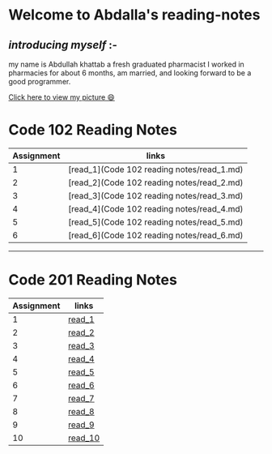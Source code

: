 # Welcome to Abdalla's reading-notes


## *introducing myself* :-

my name is Abdullah khattab a fresh graduated pharmacist I worked in pharmacies for about 6 months, am married, and looking forward to be a good programmer.  

[Click here to view my picture  😄](https://github.com/abdallakhattab)

 # Code 102 Reading Notes

| Assignment  | links                                     |
|-------------|-------------------------------------------|
|     1       | [read_1](Code 102 reading notes/read_1.md)|
|     2       | [read_2](Code 102 reading notes/read_2.md)|
|     3       | [read_3](Code 102 reading notes/read_3.md)|
|     4       |[read_4](Code 102 reading notes/read_4.md) |
|     5       |[read_5](Code 102 reading notes/read_5.md) |
|     6       |[read_6](Code 102 reading notes/read_6.md) |

---------------------------------------------------------------------------------------------------------

# Code 201 Reading Notes

| Assignment  | links                  |
|-------------|------------------------|
|     1       | [read_1](201read_1.md )|
|     2       | [read_2](201read_2.md )|
|     3       | [read_3](201read_3.md) |
|     4       | [read_4](201read_4.md) |
|     5       | [read_5](201read_5.md) |
|     6       | [read_6](201read_6.md) |
|     7       | [read_7](201read_7.md) |
|     8       | [read_8](201read_8.md) |
|     9       | [read_9](201read_9.md) |
|     10      |[read_10](201read_10.md)|

